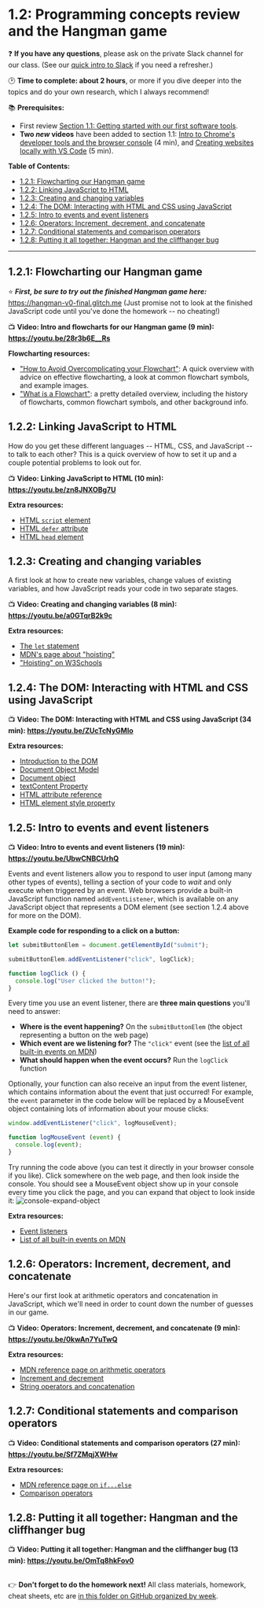 # 1.2: Programming concepts review and the Hangman game

❓ **If you have any questions**, please ask on the private Slack channel for our class. (See our [quick intro to Slack](https://github.com/LearnTeachCode/intro-javascript-class/blob/master/week-1/1-1-initial-tools-intro.md#111-intro-to-slack) if you need a refresher.)

:clock2: **Time to complete: about 2 hours**, or more if you dive deeper into the topics and do your own research, which I always recommend!

:books: **Prerequisites:**
  -  First review [Section 1.1: Getting started with our first software tools](https://github.com/LearnTeachCode/intro-javascript-class/blob/master/week-1/1-1-initial-tools-intro.md).
  - **Two *new* videos** have been added to section 1.1: [Intro to Chrome's developer tools and the browser console](https://youtu.be/O_sJE_3jKZ4) (4 min), and [Creating websites locally with VS Code](https://youtu.be/E4FmXNatxt0) (5 min).

**Table of Contents:**  
  - [1.2.1: Flowcharting our Hangman game](#121-flowcharting-our-hangman-game)
  - [1.2.2: Linking JavaScript to HTML](#122-linking-javascript-to-html)
  - [1.2.3: Creating and changing variables](#123-creating-and-changing-variables)
  - [1.2.4: The DOM: Interacting with HTML and CSS using JavaScript](#124-the-dom-interacting-with-html-and-css-using-javascript)
  - [1.2.5: Intro to events and event listeners](#125-intro-to-events-and-event-listeners)
  - [1.2.6: Operators: Increment, decrement, and concatenate](#126-operators-increment-decrement-and-concatenate)
  - [1.2.7: Conditional statements and comparison operators](#127-conditional-statements-and-comparison-operators)
  - [1.2.8: Putting it all together: Hangman and the cliffhanger bug](#128-putting-it-all-together-hangman-and-the-cliffhanger-bug)

<hr/>


## 1.2.1: Flowcharting our Hangman game

:star: ***First, be sure to try out the finished Hangman game here:*** https://hangman-v0-final.glitch.me (Just promise not to look at the finished JavaScript code until you've done the homework -- no cheating!)

:tv: **Video: Intro and flowcharts for our Hangman game (9 min): https://youtu.be/28r3b6E__Rs**

**Flowcharting resources:**
  - ["How to Avoid Overcomplicating your Flowchart"](https://cacoo.com/blog/keep-it-simple-how-to-avoid-overcomplicating-your-flowcharts/): A quick overview with advice on effective flowcharting, a look at common flowchart symbols, and example images.
  - ["What is a Flowchart"](https://www.lucidchart.com/pages/what-is-a-flowchart-tutorial): a pretty detailed overview, including the history of flowcharts, common flowchart symbols, and other background info.


## 1.2.2: Linking JavaScript to HTML

How do you get these different languages -- HTML, CSS, and JavaScript -- to talk to each other? This is a quick overview of how to set it up and a couple potential problems to look out for.

:tv: **Video: Linking JavaScript to HTML (10 min): https://youtu.be/zn8JNXOBg7U**
  
**Extra resources:**
  - [HTML `script` element](https://developer.mozilla.org/en-US/docs/Web/HTML/Element/script)
  - [HTML `defer` attribute](https://www.w3schools.com/tags/att_script_defer.asp)
  - [HTML `head` element](https://developer.mozilla.org/en-US/docs/Web/HTML/Element/head)


## 1.2.3: Creating and changing variables

A first look at how to create new variables, change values of existing variables, and how JavaScript reads your code in two separate stages.

:tv: **Video: Creating and changing variables (8 min): https://youtu.be/a0GTqrB2k9c**

**Extra resources:**
  - [The `let` statement](https://developer.mozilla.org/en-US/docs/Web/JavaScript/Reference/Statements/let)
  - [MDN's page about "hoisting"](https://developer.mozilla.org/en-US/docs/Glossary/Hoisting)
  - ["Hoisting" on W3Schools](https://www.w3schools.com/js/js_hoisting.asp)


## 1.2.4: The DOM: Interacting with HTML and CSS using JavaScript

:tv: **Video: The DOM: Interacting with HTML and CSS using JavaScript (34 min): https://youtu.be/ZUcTcNyGMlo**

**Extra resources:**
  - [Introduction to the DOM](https://developer.mozilla.org/en-US/docs/Web/API/Document_Object_Model/Introduction)
  - [Document Object Model](https://developer.mozilla.org/en-US/docs/Web/API/Document_Object_Model)
  - [Document object](https://developer.mozilla.org/en-US/docs/Web/API/document)
  - [textContent Property](https://developer.mozilla.org/en-US/docs/Web/API/Node/textContent)
  - [HTML attribute reference](https://developer.mozilla.org/en-US/docs/Web/HTML/Attributes)
  - [HTML element style property](https://developer.mozilla.org/en-US/docs/Web/API/HTMLElement/style)
  
## 1.2.5: Intro to events and event listeners

:tv: **Video: Intro to events and event listeners (19 min): https://youtu.be/UbwCNBCUrhQ**

Events and event listeners allow you to respond to user input (among many other types of events), telling a section of your code to *wait* and only execute when triggered by an event. Web browsers provide a built-in JavaScript function named `addEventListener`, which is available on any JavaScript object that represents a DOM element (see section 1.2.4 above for more on the DOM).

**Example code for responding to a click on a button:**

```javascript
let submitButtonElem = document.getElementById("submit");

submitButtonElem.addEventListener("click", logClick);

function logClick () {
  console.log("User clicked the button!");
}
```

Every time you use an event listener, there are **three main questions** you'll need to answer:

  - **Where is the event happening?** On the `submitButtonElem` (the object representing a button on the web page)
  - **Which event are we listening for?** The `"click"` event (see the [list of all built-in events on MDN](https://developer.mozilla.org/en-US/docs/Web/Events))
  - **What should happen when the event occurs?** Run the `logClick` function


Optionally, your function can also receive an input from the event listener, which contains information about the event that just occurred! For example, the `event` parameter in the code below will be replaced by a MouseEvent object containing lots of information about your mouse clicks:

```javascript
window.addEventListener("click", logMouseEvent);

function logMouseEvent (event) {
  console.log(event);
}
```

Try running the code above (you can test it directly in your browser console if you like). Click somewhere on the web page, and then look inside the console. You should see a MouseEvent object show up in your console every time you click the page, and you can expand that object to look inside it:
![console-expand-object](https://user-images.githubusercontent.com/1555022/26953972-67a12a30-4c62-11e7-8bb0-bb786e433bd1.gif)


**Extra resources:**
  - [Event listeners](https://developer.mozilla.org/en-US/docs/Web/API/EventTarget/addEventListener)
  - [List of all built-in events on MDN](https://developer.mozilla.org/en-US/docs/Web/Events)

## 1.2.6: Operators: Increment, decrement, and concatenate

Here's our first look at arithmetic operators and concatenation in JavaScript, which we'll need in order to count down the number of guesses in our game.

:tv: **Video: Operators: Increment, decrement, and concatenate (9 min): https://youtu.be/0kwAn7YuTwQ**

**Extra resources:**
  - [MDN reference page on arithmetic operators](https://developer.mozilla.org/en-US/docs/Web/JavaScript/Reference/Operators/Arithmetic_Operators)
  - [Increment and decrement](https://developer.mozilla.org/en-US/docs/Web/JavaScript/Reference/Operators/Arithmetic_Operators#Increment_())
  - [String operators and concatenation](https://developer.mozilla.org/en-US/docs/Web/JavaScript/Guide/Expressions_and_Operators#String_operators)

## 1.2.7: Conditional statements and comparison operators

:tv: **Video: Conditional statements and comparison operators (27 min): https://youtu.be/Sf7ZMqjXWHw**

**Extra resources:**
  - [MDN reference page on `if...else`](https://developer.mozilla.org/en-US/docs/Web/JavaScript/Reference/Statements/if...else)
  - [Comparison operators](https://developer.mozilla.org/en-US/docs/Web/JavaScript/Reference/Operators/Comparison_Operators)


## 1.2.8: Putting it all together: Hangman and the cliffhanger bug

:tv: **Video: Putting it all together: Hangman and the cliffhanger bug (13 min): https://youtu.be/OmTq8hkFov0**

<br/> :point_right: **Don't forget to do the homework next!** All class materials, homework, cheat sheets, etc are [in this folder on GitHub organized by week](https://github.com/LearnTeachCode/intro-javascript-class).
